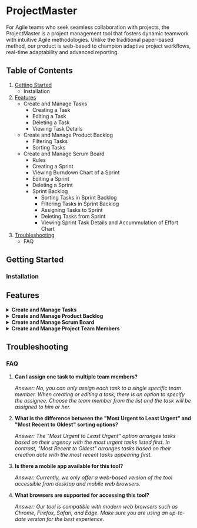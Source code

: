 # ProjectMaster

For Agile teams who seek seamless collaboration with projects, the ProjectMaster is a project management tool that fosters dynamic teamwork with intuitive Agile methodologies. Unlike the traditional paper-based method, our product is web-based to champion adaptive project workflows, real-time adaptability and advanced reporting. 

## Table of Contents

1. [Getting Started](#getting-started)
   - Installation
2. [Features](#features)
   - Create and Manage Tasks
        - Creating a Task
        - Editing a Task
        - Deleting a Task
        - Viewing Task Details
    - Create and Manage Product Backlog
        - Filtering Tasks
        - Sorting Tasks
    - Create and Manage Scrum Board
        - Rules
        - Creating a Sprint
        - Viewing Burndown Chart of a Sprint
        - Editing a Sprint
        - Deleting a Sprint
        - Sprint Backlog
            - Sorting Tasks in Sprint Backlog
            - Filtering Tasks in Sprint Backlog
            - Assigning Tasks to Sprint
            - Deleting Tasks from Sprint
            - Viewing Sprint Task Details and Accummulation of Effort Chart
5. [Troubleshooting](#troubleshooting)
   - FAQ

## Getting Started

### Installation


## Features

<details>
<summary><b>Create and Manage Tasks</b></summary>

#### Creating a Task

1. **Add Button:** Click on the "+" button, it will linked to a page where you can fill in the details of task.

2. **Input Details:** You have to fill in all of the components for rendering task information.The attributes include task name, story point, assignee, description, type of task, tags, priority, status and stages. 

3. **Done Button:** After filling in all of the details, click on the "Done" button and the task will be added and displayed as a card in the product backlog.

#### Editing a Task

1. **Edit Button:** Click on the edit button, it will linked to a page where you can edit in the details of the task.

2. **Input Details:** You can change the details that is previously input in the task.

3. **Done button:** Click on the done button, it will save the new details of the task.

#### Deleting a Task

1. **Delete Button:** On the product backlog main page, you'll notice a small bin icon in the bottom-right corner of each task. Click on this bin icon to access the delete feature.

2. **Applying Delete Feature:** After clicking the bin icon, the task will be promptly removed from the product backlog main page. Once this action is completed, the task will no longer be visible or accessible within the product backlog. This feature is particularly useful for keeping your backlog organized and up-to-date by removing tasks that are no longer relevant or necessary.

#### Viewing Task Details

1. **Select Task:** Click on the task card, it will linked to a page where it shows all details of task.

2. **Display Attributes:** Attributes such as task name, story point, assignee, description, type of task, tags, priority, status and stage of the selected task are displayed at once. 

3. **Done button:** Click on the done button, it will linked back to the product backlog page. 

</details>

<details>
<summary><b>Create and Manage Product Backlog</b></summary>

#### Filtering Tasks

1. **Selecting Tags:** Tags such as Frontend, Backend, API, Testing, Framework, UI, UX, and Database are available to categorize your tasks. When visualising task cards on the product backlog, you can narrow down tasks based on task tags.

2. **Using the Filter Menu:** On the product backlog main page, you'll find a drop-down menu for filtering tasks. Click on the menu to access filter options.

3. **Applying Filters:** Choose one tag from the list to filter tasks based on your criteria. Once selected, only the tasks that match the chosen tags will be displayed on the product backlog. This makes it easier to focus on tasks related to specific areas or aspects of your project. 

#### Sorting Tasks

1. **Sorting Orders:**
   - Most Urgent to Least Urgent
   - Least Urgent to Most Urgent 
   - Oldest to Most Recent
   - Most Recent to Oldest 

2. **Using the Sorting Menu:** On the product backlog main page, you'll find a drop-down menu for sorting tasks. Click on the menu to access sorting options.

3. **Applying Sort Orders:** Choose one sorting order from the list to visualize your tasks in an organized manner. This makes it easier to focus on urgent tasks or review tasks chronologically.

</details>

<details>
<summary><b>Create and Manage Scrum Board</b></summary>

#### Rules

1. Once sprint is started:  
    - The sprint details(such as end date) is uneditable.
    - Tasks in the sprint cannot be added or edited.
    - Burndown Chart of the sprint is automatically generated.

2. Sprint will be automatically ended on the ending date.

#### Creating a Sprint

1. **Add Button:** Click on the "+" button, it will link to a page where you can fill in the details of sprint.

2. **Input Details:** You have to fill in all of the components for rendering sprint information.The attributes include sprint name, starting and ending date, and sprint status.  

3. **Done Button:** After filling in all of the details, click on the "Done" button and the sprint will be added and displayed as a card in the scrumboard.

### Viewing Burndown Chart of a Sprint

1. **View Button:** Click on the chart button, which is the first icon on the right-corner of a task, it will link to a page where show you the burndown chart of the sprint. It is able to click it once the sprint has started.

2. **Chart Details:** The Burndown Chart is used to visualize the remaining work over time, based on the story point. It consist of 2 lines:  
    - Ideal Velocity  
    It represents the expected rate of work completion, starting at the total planned work and ending at zero work remaining by end of the sprint.
    
    - Actual Velocity  
    It tracks the team's real-world progress, showing how much work is completed or remaining at the end of each time period.

### Editing a Sprint

1. **Edit Button:** Click on the edit button, it will link to a page where you can edit the details of the sprint.

2. **Input Details:** You can change the details that is previously input in the sprint.

3. **Done button:** Click on the done button, it will save the new details of the sprint.

### Deleting a Sprint

1. **Delete Button:** On the scrum board main page, you'll notice a small bin icon in the bottom-right corner of each task. Click on this bin icon to access the delete feature.

### Sprint Backlog

1. **Sprint Backlog Details:** At the top of the page, you'll find essential details about the Sprint Backlog, including its current status and the specified time range.

2. **Sprint Backlog Features:** 
    - Sorting tasks
    - Filtering tasks
    - Assigning new tasks
    - Deleting allocated tasks  

    *Small Reminder: Task addition and deletion is restricted once sprint has started.*

3. **Task Status:**  
    - Tasks can have one of four statuses: Not Started, In Progress, Completed, or Overdue. 
    - You can easily update the status of a task by using a simple drag-and-drop action. 
        - You are unable to drop the task to "Overdue" column, ie. cannot manually change task status to "Overdue". 
        - However, tasks in the completed sprint cannot be dragged.
    - Tasks that have not been marked as "Done" by the end of the sprint will automatically be relocated to the "Overdue" column. Overdue tasks will not return to the Product Backlog, hence you will need to re-add them manually.

#### Sorting Tasks in Sprint Backlog

1. **Sorting Orders:**
   - Most Urgent to Least Urgent
   - Least Urgent to Most Urgent 
   - Oldest to Most Recent
   - Most Recent to Oldest 

2. **Using the Sorting Menu:** On the Sprint Backlog page, you'll find a drop-down menu for sorting tasks. Click on the menu to access sorting options.

3. **Applying Sort Orders:** Select a sorting order from the list to organize your tasks under each status column.

#### Filtering Tasks in Sprint Backlog

1. **Selecting Tags:** Tags such as Frontend, Backend, API, Testing, Framework, UI, UX, and Database are available to categorize your tasks. When visualising task cards on the Sprint Backlog, you can narrow down tasks based on task tags.

2. **Using the Filter Menu:** On the Sprint Backlog page, you'll find a drop-down menu for filtering tasks. Click on the menu to access filter options.

3. **Applying Filters:** Choose one tag from the list to filter tasks based on your criteria. Once selected, only the tasks that match the chosen tags will be displayed under its status column. 

### Assigning Tasks to Sprint

1. **Add task to sprint:** Locate the "+" button within the Sprint Backlog section and click on it. This action will redirect you to a page where you can assign tasks to the sprint. The "+" button is hidden once the sprint starts, indicating that tasks cannot be added during an active sprint.

2. **Select Task:** On the assignment page, you'll find a list of tasks that haven't been assigned to a specific sprint. Check the checkbox associated with the task card to select the tasks for assignment to the current sprint.

3. **Confirm Assignment:** After selecting the desired tasks, click on the "Done" button. This action will successfully assign the selected tasks to the sprint.

4. **Navigate Back:** You can return to the Sprint Backlog page by clicking on the "Back" button. This button will take you back to the previous page. 

#### Deleting Tasks from Sprint

1. **Delete Button:** On each task in the Sprint Backlog, you'll find a small bin icon in the bottom-right corner. Click on this bin icon to access the delete feature. The bin icon is hidden once the sprint starts, indicating that tasks cannot be deleted during an active sprint.

2. **Applying Delete Feature:** After clicking the bin icon, the task will be promptly removed from the Sprint Backlog page, and moved back to the Product Backlog page. Once this action is completed, the task will no longer be visible or accessible within the Sprint Backlog. 

### Viewing Sprint Task Details and Accummulation of Effort Chart 

1. **View sprint task details:** Within the sprint backlog, click on the task card that you want to view. This will open another window that displays the information of the task assigned to the sprint.

2. **Navigate back from view sprint task details:** You can navigate back to the sprint backlog by clicking on the "Back" button.

3. **Insert Log Time:** You can record the log time for each task by following the **View sprint task details** step and clicking on "+insert log time" which will display a pop up window that will prompt for the date, start time and end time. If there is an overlap between the newly inserted time range and the previously logged time, only the portion of the time range that does not overlap will be added into the total time spent.

4. **Insert Log Time Action:** When completing **Insert Log Time**, you can click on the "Done" button to record the logtime or "Back" button to close the pop up.

5. **View Accumulation of Effort Chart:** You can view the chart by clicking on the Graph Icon next to the "Log Time" heading which will open a pop up window that displays the accumulation of effort chart based on the recorded log time.

6. **Navigate back from accumulation of effort chart:** You can return to **View sprint task details** by clicking on the "Back" button.

</details>

<details>
<summary><b>Create and Manage Project Team Members</b></summary>

#### Create User Account

1. **Input Details:** You need to fill in all the user information. The attributes include username, email, and password.

2. **Done Button:** After filling in all the details, click the "Done" button. Your data will be securely stored in the database, and you can use it for future logins.

#### Login Page

1. *Input Details:* You need to fill in the existing username and password to log in.

2. *Login Button:* After entering all the details, click the "Log in" button to be directed to the product backlog window.

</details>

## Troubleshooting

### FAQ

1. **Can I assign one task to multiple team members?**
    
    *Answer: No, you can only assign each task to a single specific team member. When creating or editing a task, there is an option to specify the assignee. Choose the team member from the list and the task will be assigned to him or her.*

2. **What is the difference between the "Most Urgent to Least Urgent" and "Most Recent to Oldest" sorting options?**

    *Answer: The "Most Urgent to Least Urgent" option arranges tasks based on their urgency with the most urgent tasks listed first. In contrast, "Most Recent to Oldest" arranges tasks based on their creation date with the most recent tasks appearing first.*

3. **Is there a mobile app available for this tool?**

    *Answer: Currently, we only offer a web-based version of the tool accessible from desktop and mobile web browsers.* 

4. **What browsers are supported for accessing this tool?**

    *Answer: Our tool is compatible with modern web browsers such as Chrome, Firefox, Safari, and Edge. Make sure you are using an up-to-date version for the best experience.*
